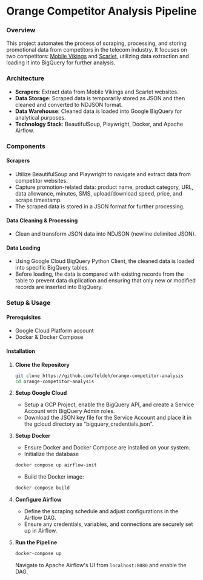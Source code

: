 # Orange Competitor Analysis Pipeline

### Overview

This project automates the process of scraping, processing, and storing promotional data from competitors in the telecom industry. It focuses on two competitors: [Mobile Vikings](https://mobilevikings.be/en/) and [Scarlet](https://www.scarlet.be/en/homepage/), utilizing data extraction and loading it into BigQuery for further analysis.

### Architecture

- **Scrapers**: Extract data from Mobile Vikings and Scarlet websites.
- **Data Storage**: Scraped data is temporarily stored as JSON and then cleaned and converted to NDJSON format.
- **Data Warehouse**: Cleaned data is loaded into Google BigQuery for analytical purposes.
- **Technology Stack**: BeautifulSoup, Playwright, Docker, and Apache Airflow.

### Components

#### Scrapers

- Utilize BeautifulSoup and Playwright to navigate and extract data from competitor websites.
- Capture promotion-related data: product name, product category, URL, data allowance, minutes, SMS, upload/download speed, price, and scrape timestamp.
- The scraped data is stored in a JSON format for further processing.

#### Data Cleaning & Processing

- Clean and transform JSON data into NDJSON (newline delimited JSON).

#### Data Loading

- Using Google Cloud BigQuery Python Client, the cleaned data is loaded into specific BigQuery tables.
- Before loading, the data is compared with existing records from the table to prevent data duplication and ensuring that only new or modified records are inserted into BigQuery.

### Setup & Usage

#### Prerequisites

- Google Cloud Platform account
- Docker & Docker Compose

#### Installation

1. **Clone the Repository**
   ```sh
   git clone https://github.com/feldeh/orange-competitor-analysis
   cd orange-competitor-analysis
   ```
2. **Setup Google Cloud**

   - Setup a GCP Project, enable the BigQuery API, and create a Service Account with BigQuery Admin roles.
   - Download the JSON key file for the Service Account and place it in the gcloud directory as "bigquery_credentials.json".

3. **Setup Docker**

   - Ensure Docker and Docker Compose are installed on your system.
   - Initialize the database

   ```sh
   docker compose up airflow-init
   ```

   - Build the Docker image:

   ```sh
   docker-compose build
   ```

4. **Configure Airflow**

   - Define the scraping schedule and adjust configurations in the Airflow DAG.
   - Ensure any credentials, variables, and connections are securely set up in Airflow.

5. **Run the Pipeline**
   ```sh
   docker-compose up
   ```
   Navigate to Apache Airflow's UI from `localhost:8080` and enable the DAG.
